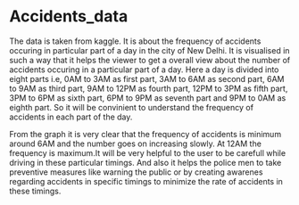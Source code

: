 # Accidents_data
The data is taken from kaggle. It is about the frequency of accidents occuring in particular part of a day in the city of New Delhi.
It is visualised in such a way that it helps the viewer to get a overall view about the number of accidents occuring in a particular
part of a day. Here a day is divided into eight parts i.e, 0AM to 3AM as first part, 3AM to 6AM as second part, 6AM to 9AM as  third part,
9AM to 12PM as fourth part, 12PM to 3PM as fifth part, 3PM to 6PM as sixth part, 6PM to 9PM as seventh part and 9PM to 0AM as eighth part.
So it will be convinient to understand the frequency of accidents in each part of the day. 

From the graph it is very clear that the frequency of accidents is minimum around 6AM and the number goes on increasing slowly. At 12AM 
the frequency is maximum.It will be very helpful to the user to be carefull while driving in these particular timings. And also it helps 
the police men to take preventive measures like warning the public or by creating awarenes regarding accidents in specific timings to 
minimize the rate of accidents in these timings.
